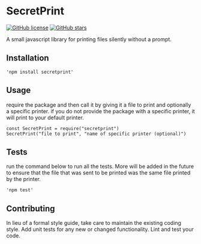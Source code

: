 SecretPrint
=========

[![GitHub license](https://img.shields.io/github/license/BenStruhl/SecretPrint.svg)](https://github.com/BenStruhl/SecretPrint/blob/master/LICENSE)
[![GitHub stars](https://img.shields.io/github/stars/BenStruhl/SecretPrint.svg)](https://github.com/BenStruhl/SecretPrint/stargazers)


A small javascript library for printing files silently without a prompt. 

## Installation 

    'npm install secretprint'

## Usage 
require the package and then call it by giving it a file to print and optionally a specific printer. if you do not provide the package with a specific printer, it will print to your default printer. 

    const SecretPrint = require("secretprint")
    SecretPrint("file to print", "name of specific printer (optional)") 

## Tests
run the command below to run all the tests. More will be added in the future to ensure that the file that was sent to be printed was the same file printed by the printer.   

    'npm test'

## Contributing

In lieu of a formal style guide, take care to maintain the existing coding style. Add unit tests for any new or changed functionality. Lint and test your code.
